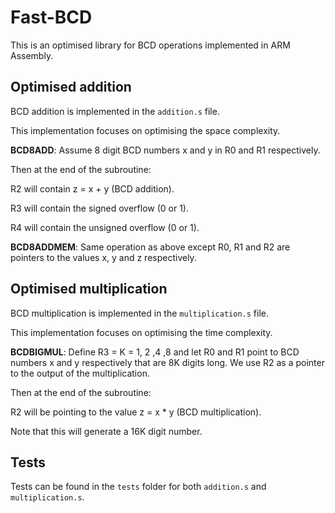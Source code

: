 # Fast-BCD

This is an optimised library for BCD operations implemented in ARM Assembly.

## Optimised addition

BCD addition is implemented in the ```addition.s``` file.

This implementation focuses on optimising the space complexity.

__BCD8ADD__: Assume 8 digit BCD numbers x and y in R0 and R1 respectively.

Then at the end of the subroutine:

R2 will contain z = x + y (BCD addition).

R3 will contain the signed overflow (0 or 1).

R4 will contain the unsigned overflow (0 or 1).

__BCD8ADDMEM__: Same operation as above except R0, R1 and R2 are pointers to the values x, y and z respectively.

## Optimised multiplication

BCD multiplication is implemented in the ```multiplication.s``` file.

This implementation focuses on optimising the time complexity.

__BCDBIGMUL__: Define R3 = K = 1, 2 ,4 ,8 and let R0 and R1 point to BCD numbers x and y respectively that are 8K digits long. We use R2 as a pointer to the output of the multiplication.

Then at the end of the subroutine:

R2 will be pointing to the value z = x * y (BCD multiplication).

Note that this will generate a 16K digit number.

## Tests

Tests can be found in the ```tests``` folder for both ```addition.s``` and ```multiplication.s```.
